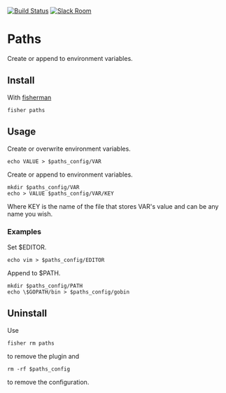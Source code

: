 [![Build Status][travis-badge]][travis-link]
[![Slack Room][slack-badge]][slack-link]

# Paths

Create or append to environment variables.

## Install

With [fisherman]

```
fisher paths
```

## Usage

Create or overwrite environment variables.

```fish
echo VALUE > $paths_config/VAR
```

Create or append to environment variables.

```fish
mkdir $paths_config/VAR
echo > VALUE $paths_config/VAR/KEY
```

Where KEY is the name of the file that stores VAR's value and can be any name you wish.

### Examples

Set $EDITOR.

```fish
echo vim > $paths_config/EDITOR
```

Append to $PATH.

```fish
mkdir $paths_config/PATH
echo \$GOPATH/bin > $paths_config/gobin
```

## Uninstall

Use

```fish
fisher rm paths
```

to remove the plugin and

```fish
rm -rf $paths_config
```

to remove the configuration.

[travis-link]: https://travis-ci.org/fisherman/paths
[travis-badge]: https://img.shields.io/travis/fisherman/paths.svg
[slack-link]: https://fisherman-wharf.herokuapp.com
[slack-badge]: https://fisherman-wharf.herokuapp.com/badge.svg
[fisherman]: https://github.com/fisherman/fisherman
